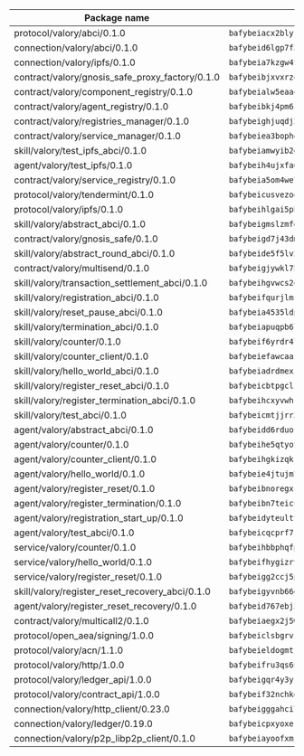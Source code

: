 | Package name                                                  | Package hash                                                  |
| ------------------------------------------------------------- | ------------------------------------------------------------- |
| protocol/valory/abci/0.1.0                                    | `bafybeiacx2blykdxecheozr33ywnaxfigw5oxi7wifpnelryk3buyk5hzm` |
| connection/valory/abci/0.1.0                                  | `bafybeid6lgp7f3c7lkdc4wmuxvuclggkeprms33mv2bl2k4rbimqm3dt3i` |
| connection/valory/ipfs/0.1.0                                  | `bafybeia7kzgw4tmkl6k2vjbnss4egvhcf4fmt7cnmpjjjbjogz2bu2j3fu` |
| contract/valory/gnosis_safe_proxy_factory/0.1.0               | `bafybeibjxvxrz4w5dqifhfeo4grsgib4wpdbb7c5ck7cmox5tortshrtci` |
| contract/valory/component_registry/0.1.0                      | `bafybeialw5eaa4v54s7i3sjsuy6d5k624quhxhziqntwq5hnz4g646sb7m` |
| contract/valory/agent_registry/0.1.0                          | `bafybeibkj4pm6ziqh2fl3xfsjiou4ibnxlipmvmqhgvc7xwpnaddbtxzli` |
| contract/valory/registries_manager/0.1.0                      | `bafybeighjuqdj2oq6tqckf7j3mqtighe7lpaahh7qt3sqxtbtjlur4tmj4` |
| contract/valory/service_manager/0.1.0                         | `bafybeiea3bophgb6ikqvpd7lzyluthlhoazbbrknvfncu4j7wbubfsrjeu` |
| skill/valory/test_ipfs_abci/0.1.0                             | `bafybeiamwyib2dsksret664spmnsf2g5353dypcopvhlwcwiy7nh3zxeem` |
| agent/valory/test_ipfs/0.1.0                                  | `bafybeih4ujxfa6cnji53gbsaadqruxdno42p2nddjierg3usldttdldnsu` |
| contract/valory/service_registry/0.1.0                        | `bafybeia5om4we7rsl7fm6z6s6yp37gkwvzbhjc325rdv3h2ryn3bp5t3ka` |
| protocol/valory/tendermint/0.1.0                              | `bafybeicusvezoqlmyt6iqomcbwaz3xkhk2qf3d56q5zprmj3xdxfy64k54` |
| protocol/valory/ipfs/0.1.0                                    | `bafybeihlgai5pbmkb6mjhvgy4gkql5uvpwvxbpdowczgz4ovxat6vajrq4` |
| skill/valory/abstract_abci/0.1.0                              | `bafybeigmslzmfdftzdaakdjhkxy572bvgxblv7lps54li6a4o2jw2b3foa` |
| contract/valory/gnosis_safe/0.1.0                             | `bafybeigd7j43dmssr72t3m3qbniitxuruedzwpimw7vqolpigxhryad6ne` |
| skill/valory/abstract_round_abci/0.1.0                        | `bafybeide5f5lv2bk3xgesh4toza5abxyju3xoaq4aku7tjbzzuk3ciqkam` |
| contract/valory/multisend/0.1.0                               | `bafybeigjywkl7hydjsrkogob3xebj2ifhqwmfhhxoeyrndzhhxi5u6amey` |
| skill/valory/transaction_settlement_abci/0.1.0                | `bafybeihgvwcs2o434fs544ui6ph5jzlhffob6fnycwajfqbhkethw7npn4` |
| skill/valory/registration_abci/0.1.0                          | `bafybeifqurjlmcm2wspiummsv2hkarc3qf5sbgu5n5ohbmex2oo44rgbcq` |
| skill/valory/reset_pause_abci/0.1.0                           | `bafybeia4535ldp64k72lqzclpxpdlzcrkkzpjqhmuadidhmlrcm6jcg334` |
| skill/valory/termination_abci/0.1.0                           | `bafybeiapuqpb6li25occ6ccacslgyb66onupbsbhuf6lijengmivifeziq` |
| skill/valory/counter/0.1.0                                    | `bafybeif6yrdr4locvad4biquxrgwwm6fhck5z6omidybgaubr7hwoekmpa` |
| skill/valory/counter_client/0.1.0                             | `bafybeiefawcaaiy4matry7m53k36kqy4uadtmtpuulatnt5afkezx6napa` |
| skill/valory/hello_world_abci/0.1.0                           | `bafybeiadrdmexzluclh2yrkjzchx3e2nwhkblyu4hipkh4tgi3mtpouvqy` |
| skill/valory/register_reset_abci/0.1.0                        | `bafybeicbtpgclz5ro7qcwks5wvcj3pj4z3lkoi2qepip4h57rpjo5gymqe` |
| skill/valory/register_termination_abci/0.1.0                  | `bafybeihcxyvwhsoflwf2bkuw42qrh2b6ndo3rxn3ncf62lkde2hwnhkoau` |
| skill/valory/test_abci/0.1.0                                  | `bafybeicmtjjrr3f2bpwuatzbbgk73hm7rbjf6ooqcnl4vc7xdqs77qjdpe` |
| agent/valory/abstract_abci/0.1.0                              | `bafybeidd6rduofnhwzgnvwg7azht4g4mo7wndb5z5h44yuvr4krz3edpzq` |
| agent/valory/counter/0.1.0                                    | `bafybeihe5qtyotx2drne3pk2xc6qy7qexyjymufqcxcklkahwxdythg6wu` |
| agent/valory/counter_client/0.1.0                             | `bafybeihgkizqksfgonsdr2gtiuslikkorus5zghkqt2n4b7hvzu2we672q` |
| agent/valory/hello_world/0.1.0                                | `bafybeie4jtujm7b2ordbmxokbnglzc7ttd6xpc4lszvjvwe5wb6lx4ru4a` |
| agent/valory/register_reset/0.1.0                             | `bafybeibnoregxcmlaqrm6dmijqlhgpqu3bk3ahj3cmyivg6p3nstxzo5du` |
| agent/valory/register_termination/0.1.0                       | `bafybeibn7teicuvx2szi4ngfykxpxxbxllyjnfhf7fr4ctyljue5reeyoe` |
| agent/valory/registration_start_up/0.1.0                      | `bafybeidyteultthmdzpokci6wymx4oqtyezqz4cafibqzh4js32rgqvfoq` |
| agent/valory/test_abci/0.1.0                                  | `bafybeicqcprf7krs4dpd4wti3ulrbismkmjr2tiauszqvxarwewv6xsq4e` |
| service/valory/counter/0.1.0                                  | `bafybeihbbphqfpgv5kn7zdehggi7hhvtbrswgbyyyb6fgacnp22szzzjra` |
| service/valory/hello_world/0.1.0                              | `bafybeifhygizrv23dpz5xrtlrlwx7t5tjw2f64wcnqhi75ig2dnqf7tfqu` |
| service/valory/register_reset/0.1.0                           | `bafybeigg2ccj5pph4j5hppvl6gokrfhqeevlft7gnuefmao4zqrkzfntmq` |
| skill/valory/register_reset_recovery_abci/0.1.0               | `bafybeigyvnb66gyz5n5pral55klexocjcibkxterma4b2yeaqzxissxxoq` |
| agent/valory/register_reset_recovery/0.1.0                    | `bafybeid767ebj3gfhcz5rh6seioppezzmmbsj25xwhedf7gzfn67xqtrym` |
| contract/valory/multicall2/0.1.0                              | `bafybeiaegx2j5w6le2fhvzmx7stzujuezqfvicvnyqebtipivkek2cgh7m` |
| protocol/open_aea/signing/1.0.0                               | `bafybeiclsbgrviyxbmi2vex5ze3dhr7ywohrqedebx26jozayxvroqtegq` |
| protocol/valory/acn/1.1.0                                     | `bafybeieldogmtf3m4jdsvt4vvyay3jh54rjn3deasymfw43vz3o42vigmq` |
| protocol/valory/http/1.0.0                                    | `bafybeifru3qs6udfzprax7jxktbsuzn7immfvi3scgfspifq3zdxwkgvnm` |
| protocol/valory/ledger_api/1.0.0                              | `bafybeigqr4y3ykz3iulrcoqmji7hy3dxaoy7zmyyzff4ivpbubcpwdknai` |
| protocol/valory/contract_api/1.0.0                            | `bafybeif32nchkgn6yet7e5gt4auhf7lsahxnj4t36kxbw55p3gi7qpeuxq` |
| connection/valory/http_client/0.23.0                          | `bafybeigggahci7hq6tr3tyueatgkvgn73y4b3av2vk7vtr7jkeuwsqcteq` |
| connection/valory/ledger/0.19.0                               | `bafybeicpxyoxez7lperltamvikxu6vzk2lhqakbivce4nzywyzoqbxoogm` |
| connection/valory/p2p_libp2p_client/0.1.0                     | `bafybeiayoofxmj6z3pasn2akqj3udgq2ta2ar6mv6zoehstul2btvv3gqa` |
